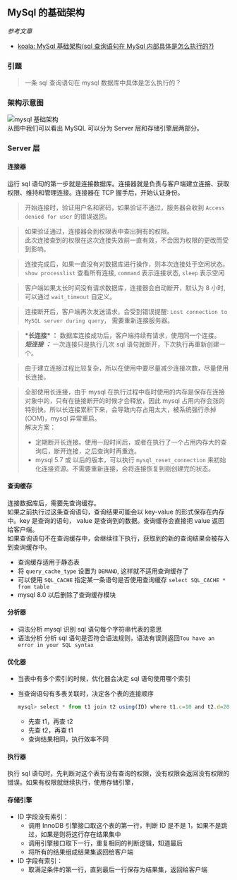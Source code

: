 ## MySql 的基础架构

_参考文章_

-   <a href="https://mp.weixin.qq.com/s?__biz=MzUxNzk1MjQ0Ng==&mid=100000140&idx=1&sn=bd68625780af680bfe465cea78fb83c4&scene=19#wechat_redirect">koala: MySql 基础架构(sql 查询语句在 MySql 内部具体是怎么执行的?)</a>

### 引题

> 一条 sql 查询语句在 mysql 数据库中具体是怎么执行的？

### 架构示意图

![mysql 基础架构](https://user-images.githubusercontent.com/32237197/77192948-5e145780-6b18-11ea-88d2-f6f2199e2a8a.jpg)  
从图中我们可以看出 MySQL 可以分为 Server 层和存储引擎层两部分。

### Server 层

#### 连接器

运行 sql 语句的第一步就是连接数据库。连接器就是负责与客户端建立连接、获取权限、维持和管理连接。连接器在 TCP 握手后，开始认证身份。

> 开始连接时，验证用户名和密码，如果验证不通过，服务器会收到 `Access denied for user` 的错误返回。

> 如果验证通过，连接器会到权限表中查出拥有的权限。  
> 此次连接查到的权限在这次连接失效前一直有效，不会因为权限的更改而受到影响。

> 连接完成后，如果一直没有对数据库进行操作，则本次连接处于空闲状态。  
> `show processlist` 查看所有连接, `command` 表示连接状态, `sleep` 表示空闲

> 客户端如果太长时间没有请求数据库，连接器会自动断开，默认为 8 小时,可以通过 `wait_timeout` 自定义。

> 连接断开后，客户端再次发送请求，会受到错误提醒: `Lost connection to MySQL server during query`， 需要重新连接服务器。

> **\***长连接**\* ：** 数据库连接成功后，客户端持续有请求，使用同一个连接。  
> **_短连接 ：_** 一次连接只是执行几次 sql 语句就断开，下次执行再重新创建一个。

> 由于建立连接过程比较复杂，所以在使用中要尽量减少连接次数，尽量使用长连接。

> 全部使用长连接，由于 mysql 在执行过程中临时使用的内存是保存在连接对象中的，只有在链接断开的时候才会释放，因此 mysql 占用内存会涨的特别快。所以长连接累积下来，会导致内存占用太大，被系统强行杀掉(OOM)，mysql 异常重启。  
> 解决方案：
>
> -   定期断开长连接。使用一段时间后，或者在执行了一个占用内存大的查询后，断开连接，之后查询时再重连。
> -   mysql 5.7 或 以后的版本，可以执行 `mysql_reset_connection` 来初始化连接资源。不需要重新连接，会将连接恢复到刚创建完的状态。

#### 查询缓存

连接数据库后，需要先查询缓存。  
如果之前执行过这条查询语句，查询结果可能会以 key-value 的形式保存在内存中。key 是查询的语句， value 是查询到的数据。查询缓存会直接把 value 返回给客户端。  
如果查询语句不在查询缓存中，会继续往下执行，获取到的新的查询结果会被存入到查询缓存中。

-   查询缓存适用于静态表
-   将 `query_cache_type` 设置为 `DEMAND`, 这样就不适用查询缓存了
-   可以使用 `SQL_CACHE` 指定某一条语句是否使用查询缓存 `select SQL_CACHE * from table`
-   mysql 8.0 以后删除了查询缓存模块

#### 分析器

-   词法分析 mysql 识别 sql 语句每个字符串代表的意思
-   语法分析 分析 sql 语句是否符合语法规则，语法有误则返回`Tou have an error in your SQL syntax`

#### 优化器

-   当表中有多个索引的时候，优化器会决定 sql 语句使用哪个索引
-   当查询语句有多表关联时，决定各个表的连接顺序

    ```javascript
    mysql> select * from t1 join t2 using(ID) where t1.c=10 and t2.d=20;
    ```

    -   先查 t1，再查 t2
    -   先查 t2，再查 t1
    -   查询结果相同，执行效率不同

#### 执行器

执行 sql 语句时，先判断对这个表有没有查询的权限，没有权限会返回没有权限的错误。如果有权限就继续执行，使用存储引擎，

#### 存储引擎

-   ID 字段没有索引：
    -   调用 InnoDB 引擎接口取这个表的第一行，判断 ID 是不是 1，如果不是跳过，如果是则将这行存在结果集中
    -   调用引擎接口取下一行，重复相同的判断逻辑，知道最后
    -   将所有的结果组成结果集返回给客户端
-   ID 字段有索引：
    -   取满足条件的第一行，直到最后一行保存为结果集，返回给客户端
